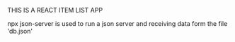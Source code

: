 THIS IS A REACT ITEM LIST APP 

npx json-server is used to run a json server and receiving data form the file 'db.json'
